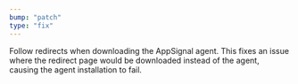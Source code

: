 ```yaml
---
bump: "patch"
type: "fix"
---
```


Follow redirects when downloading the AppSignal agent. This fixes an issue where the redirect page would be downloaded instead of the agent, causing the agent installation to fail.
